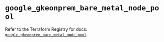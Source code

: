 # `google_gkeonprem_bare_metal_node_pool`

Refer to the Terraform Registry for docs: [`google_gkeonprem_bare_metal_node_pool`](https://registry.terraform.io/providers/hashicorp/google-beta/5.40.0/docs/resources/google_gkeonprem_bare_metal_node_pool).
